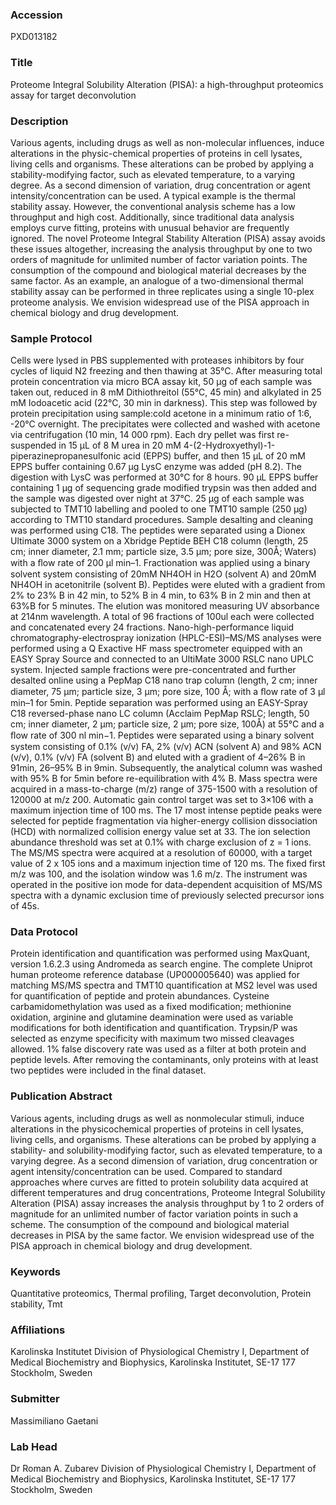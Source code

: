 ### Accession
PXD013182

### Title
Proteome Integral Solubility Alteration (PISA): a high-throughput proteomics assay for target deconvolution

### Description
Various agents, including drugs as well as non-molecular influences, induce alterations in the physic-chemical properties of proteins in cell lysates, living cells and organisms. These alterations can be probed by applying a stability-modifying factor, such as elevated temperature, to a varying degree. As a second dimension of variation, drug concentration or agent intensity/concentration can be used. A typical example is the thermal stability assay. However, the conventional analysis scheme has a low throughput and high cost. Additionally, since traditional data analysis employs curve fitting, proteins with unusual behavior are frequently ignored. The novel Proteome Integral Stability Alteration (PISA) assay avoids these issues altogether, increasing the analysis throughput by one to two orders of magnitude for unlimited number of factor variation points. The consumption of the compound and biological material decreases by the same factor. As an example, an analogue of a two-dimensional thermal stability assay can be performed in three replicates using a single 10-plex proteome analysis. We envision widespread use of the PISA approach in chemical biology and drug development.

### Sample Protocol
Cells were lysed in PBS supplemented with proteases inhibitors by four cycles of liquid N2 freezing and then thawing at 35°C. After measuring total protein concentration via micro BCA assay kit, 50 µg of each sample was taken out, reduced in 8 mM Dithiothreitol (55°C, 45 min) and alkylated in 25 mM Iodoacetic acid (22°C, 30 min in darkness). This step was followed by protein precipitation using sample:cold acetone in a minimum ratio of 1:6, -20°C overnight. The precipitates were collected and washed with acetone via centrifugation (10 min, 14 000 rpm). Each dry pellet was first re-suspended in 15 µL of 8 M urea in 20 mM 4-(2-Hydroxyethyl)-1-piperazinepropanesulfonic acid (EPPS) buffer, and then 15 µL of 20 mM EPPS buffer containing 0.67 µg LysC enzyme was added (pH 8.2). The digestion with LysC was performed at 30°C for 8 hours. 90 µL EPPS buffer containing 1 µg of sequencing grade modified trypsin was then added and the sample was digested over night at 37°C. 25 µg of each sample was subjected to TMT10 labelling and pooled to one TMT10 sample (250 µg) according to TMT10 standard procedures. Sample desalting and cleaning was performed using C18. The peptides were separated using a Dionex Ultimate 3000 system on a Xbridge Peptide BEH C18 column (length, 25 cm; inner diameter, 2.1 mm; particle size, 3.5 µm; pore size, 300Å; Waters) with a ﬂow rate of 200 µl min–1. Fractionation was applied using a binary solvent system consisting of 20mM NH4OH in H2O (solvent A) and 20mM NH4OH in acetonitrile (solvent B). Peptides were eluted with a gradient from 2% to 23% B in 42 min, to 52% B in 4 min, to 63% B in 2 min and then at 63%B for 5 minutes. The elution was monitored measuring UV absorbance at 214nm wavelength. A total of 96 fractions of 100ul each were collected and concatenated every 24 fractions. Nano-high-performance liquid chromatography-electrospray ionization (HPLC-ESI)–MS/MS analyses were performed using a Q Exactive HF mass spectrometer equipped with an EASY Spray Source and connected to an UltiMate 3000 RSLC nano UPLC system. Injected sample fractions were pre-concentrated and further desalted online using a PepMap C18 nano trap column (length, 2 cm; inner diameter, 75 µm; particle size, 3 µm; pore size, 100 Å; with a ﬂow rate of 3 µl min–1 for 5min. Peptide separation was performed using an EASY-Spray C18 reversed-phase nano LC column (Acclaim PepMap RSLC; length, 50 cm; inner diameter, 2 µm; particle size, 2 µm; pore size, 100Å) at 55°C and a ﬂow rate of 300 nl min−1. Peptides were separated using a binary solvent system consisting of 0.1% (v/v) FA, 2% (v/v) ACN (solvent A) and 98% ACN (v/v), 0.1% (v/v) FA (solvent B) and eluted with a gradient of 4–26% B in 91min, 26–95% B in 9min. Subsequently, the analytical column was washed with 95% B for 5min before re-equilibration with 4% B. Mass spectra were acquired in a mass-to-charge (m/z) range of 375-1500 with a resolution of 120000 at m/z 200. Automatic gain control target was set to 3×106 with a maximum injection time of 100 ms. The 17 most intense peptide peaks were selected for peptide fragmentation via higher-energy collision dissociation (HCD) with normalized collision energy value set at 33. The ion selection abundance threshold was set at 0.1% with charge exclusion of z = 1 ions. The MS/MS spectra were acquired at a resolution of 60000, with a target value of 2 x 105 ions and a maximum injection time of 120 ms. The fixed first m/z was 100, and the isolation window was 1.6 m/z. The instrument was operated in the positive ion mode for data-dependent acquisition of MS/MS spectra with a dynamic exclusion time of previously selected precursor ions of 45s.

### Data Protocol
Protein identification and quantification was performed using MaxQuant, version 1.6.2.3 using Andromeda as search engine. The complete Uniprot human proteome reference database (UP000005640) was applied for matching MS/MS spectra and TMT10 quantification at MS2 level was used for quantification of peptide and protein abundances. Cysteine carbamidomethylation was used as a fixed modification; methionine oxidation, arginine and glutamine deamination were used as variable modifications for both identification and quantification. Trypsin/P was selected as enzyme specificity with maximum two missed cleavages allowed. 1% false discovery rate was used as a filter at both protein and peptide levels. After removing the contaminants, only proteins with at least two peptides were included in the final dataset.

### Publication Abstract
Various agents, including drugs as well as nonmolecular stimuli, induce alterations in the physicochemical properties of proteins in cell lysates, living cells, and organisms. These alterations can be probed by applying a stability- and solubility-modifying factor, such as elevated temperature, to a varying degree. As a second dimension of variation, drug concentration or agent intensity/concentration can be used. Compared to standard approaches where curves are fitted to protein solubility data acquired at different temperatures and drug concentrations, Proteome Integral Solubility Alteration (PISA) assay increases the analysis throughput by 1 to 2 orders of magnitude for an unlimited number of factor variation points in such a scheme. The consumption of the compound and biological material decreases in PISA by the same factor. We envision widespread use of the PISA approach in chemical biology and drug development.

### Keywords
Quantitative proteomics, Thermal profiling, Target deconvolution, Protein stability, Tmt

### Affiliations
Karolinska Institutet
Division of Physiological Chemistry I, Department of Medical Biochemistry and Biophysics, Karolinska Institutet, SE-17 177 Stockholm, Sweden

### Submitter
Massimiliano Gaetani

### Lab Head
Dr Roman A. Zubarev
Division of Physiological Chemistry I, Department of Medical Biochemistry and Biophysics, Karolinska Institutet, SE-17 177 Stockholm, Sweden


